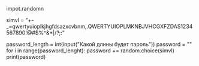 impot.randomn

simvl = "+-_=qwertyuioplkjhgfdsazxcvbnm,.QWERTYUIOPLMKNBJVHCGXFZDAS1234567890!@#$%^&*|\/?;:"

password_length = int(input("Какой длины будет пароль"))
password = ""
for i in range(password_lenght):
  password += random.choice(simvl)
print(password)

